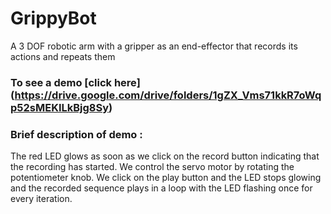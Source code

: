 # GrippyBot
A 3 DOF robotic arm with a gripper as an end-effector that records its actions and repeats them

### To see a demo [click here] (https://drive.google.com/drive/folders/1gZX_Vms71kkR7oWqp52sMEKILkBjg8Sy)
### Brief description of demo :
The red LED glows as soon as we click on the record button indicating that the recording has started. 
We control the servo motor by rotating the potentiometer knob. 
We click on the play button and the LED stops glowing and the recorded sequence plays in a loop with the LED flashing once for every iteration.
